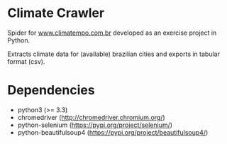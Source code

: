 # Climate Crawler
Spider for www.climatempo.com.br developed as an exercise project in Python.

Extracts climate data for (available) brazilian cities and exports in tabular format (csv).

# Dependencies
- python3 (>= 3.3)
- chromedriver (http://chromedriver.chromium.org/)
- python-selenium (https://pypi.org/project/selenium/)
- python-beautifulsoup4 (https://pypi.org/project/beautifulsoup4/)
